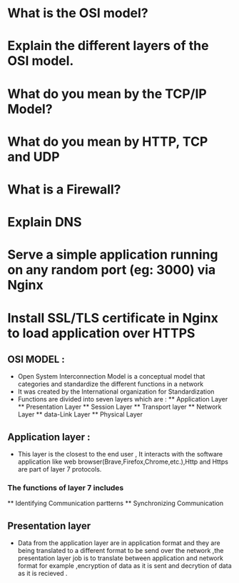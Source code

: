 # What is the OSI model? 
# Explain the different layers of the OSI model. 
# What do you mean by the TCP/IP Model? 
# What do you mean by HTTP, TCP and UDP 
# What is a Firewall? 
# Explain DNS 
# Serve a simple application running on any random port (eg: 3000) via Nginx 
# Install SSL/TLS certificate in Nginx to load application over HTTPS 

## OSI MODEL :
* Open System Interconnection Model is a conceptual model that categories and standardize the different functions in a network 
* It was created by the International organization for Standardization 
* Functions are divided into seven layers which are :
** Application Layer
** Presentation Layer
** Session Layer
** Transport layer
** Network Layer
** data-Link Layer
** Physical Layer 


## Application layer :
* This layer is the closest to the end user , It interacts with the software application like web browser(Brave,Firefox,Chrome,etc.),Http and Https are part of layer 7 protocols.
### The functions of layer 7 includes
** Identifying Communication partterns 
** Synchronizing Communication

## Presentation layer
* Data from the application layer are in application format and they are being translated to a different format to be send over the network ,the presentation layer job is to translate between application and network format for example ,encryption of data as it is sent and decrytion of data as it is recieved . 

#





